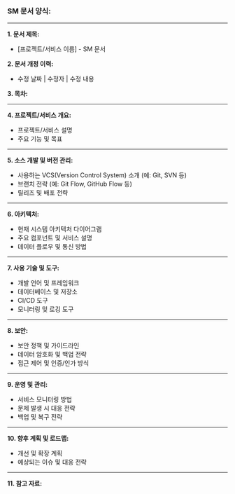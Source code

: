 ### SM 문서 양식:

---

**1. 문서 제목:**

- [프로젝트/서비스 이름] - SM 문서

**2. 문서 개정 이력:**

- 수정 날짜 | 수정자 | 수정 내용

**3. 목차:**

---

**4. 프로젝트/서비스 개요:**

- 프로젝트/서비스 설명
- 주요 기능 및 목표

---

**5. 소스 개발 및 버전 관리:**

- 사용하는 VCS(Version Control System) 소개 (예: Git, SVN 등)
- 브랜치 전략 (예: Git Flow, GitHub Flow 등)
- 릴리즈 및 배포 전략

---

**6. 아키텍처:**

- 현재 시스템 아키텍처 다이어그램
- 주요 컴포넌트 및 서비스 설명
- 데이터 플로우 및 통신 방법

---

**7. 사용 기술 및 도구:**

- 개발 언어 및 프레임워크
- 데이터베이스 및 저장소
- CI/CD 도구
- 모니터링 및 로깅 도구

---

**8. 보안:**

- 보안 정책 및 가이드라인
- 데이터 암호화 및 백업 전략
- 접근 제어 및 인증/인가 방식

---

**9. 운영 및 관리:**

- 서비스 모니터링 방법
- 문제 발생 시 대응 전략
- 백업 및 복구 전략

---

**10. 향후 계획 및 로드맵:**

- 개선 및 확장 계획
- 예상되는 이슈 및 대응 전략

---

**11. 참고 자료:**